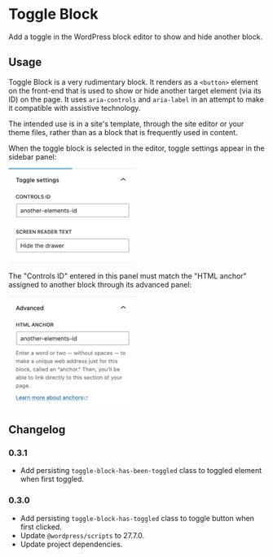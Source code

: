 # Toggle Block

Add a toggle in the WordPress block editor to show and hide another block.

## Usage

Toggle Block is a very rudimentary block. It renders as a `<button>` element on the front-end that is used to show or hide another target element (via its ID) on the page. It uses `aria-controls` and `aria-label` in an attempt to make it compatible with assistive technology.

The intended use is in a site's template, through the site editor or your theme files, rather than as a block that is frequently used in content.

When the toggle block is selected in the editor, toggle settings appear in the sidebar panel:

<img src="assets/screenshot-toggle-block-001.png" alt="A screenshot of the sidebar panel in the block editor with text input fields for Controls ID and screen reader text." style="width:250px; height:auto;">

The "Controls ID" entered in this panel must match the "HTML anchor" assigned to another block through its advanced panel:

<img src="assets/screenshot-toggle-block-002.png" alt="A screenshot of the sidebar panel in the block editor with a text input for HTML anchor" style="width:250px; height:auto;">

## Changelog

### 0.3.1

* Add persisting `toggle-block-has-been-toggled` class to toggled element when first toggled.

### 0.3.0

* Add persisting `toggle-block-has-toggled` class to toggle button when first clicked.
* Update `@wordpress/scripts` to 27.7.0.
* Update project dependencies.
